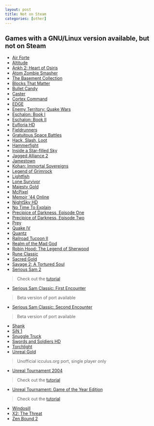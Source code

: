 ```yaml
---
layout: post
title: Not on Steam
categories: [other]
---
```


Games with a GNU/Linux version available, but not on Steam
----------------------------------------------------------

- [Air Forte](http://store.steampowered.com/app/55020/)
- [Altitude](http://store.steampowered.com/app/41300/)
- [Ankh 2: Heart of Osiris](http://store.steampowered.com/app/12440/)
- [Atom Zombie Smasher](http://store.steampowered.com/app/1700/)
- [The Basement Collection](http://store.steampowered.com/app/55040/)
- [Blocks That Matter](http://store.steampowered.com/app/214790/)
- [Bullet Candy](http://store.steampowered.com/app/6600/)
- [Caster](http://store.steampowered.com/app/29800/)
- [Cortex Command](http://store.steampowered.com/app/209670/)
- [EDGE](http://store.steampowered.com/app/38740/)
- [Enemy Territory: Quake Wars](http://store.steampowered.com/app/10000/)
- [Eschalon: Book I](http://store.steampowered.com/app/25600/)
- [Eschalon: Book II](http://store.steampowered.com/app/25620/)
- [Eufloria HD](http://store.steampowered.com/app/41210/)
- [Fieldrunners](http://store.steampowered.com/app/209690/)
- [Gratuitous Space Battles](http://store.steampowered.com/app/41800/)
- [Hack, Slash, Loot](http://store.steampowered.com/app/207430/)
- [Hammerfight](http://store.steampowered.com/app/41100/)
- [Inside a Star-filled Sky](http://store.steampowered.com/app/104100/)
- [Jagged Alliance 2](http://store.steampowered.com/app/1620/)
- [Jamestown](http://store.steampowered.com/app/94200/)
- [Kohan: Immortal Sovereigns](http://store.steampowered.com/app/97110/)
- [Legend of Grimrock](http://store.steampowered.com/app/207170/)
- [Lightfish](http://store.steampowered.com/app/116120/)
- [Lone Survivor](http://store.steampowered.com/app/209830/)
- [Majesty Gold](http://store.steampowered.com/app/25990/)
- [McPixel](http://store.steampowered.com/app/220860/)
- [Memoir '44 Online](http://store.steampowered.com/app/108210/)
- [NightSky HD](http://store.steampowered.com/app/99700/)
- [No Time To Explain](http://store.steampowered.com/app/227280/)
- [Precipice of Darkness, Episode One](http://store.steampowered.com/app/18000/)
- [Precipice of Darkness, Episode Two](http://store.steampowered.com/app/18020/)
- [Prey](http://store.steampowered.com/app/3970/)
- [Quake IV](http://store.steampowered.com/app/2210/)
- [Quantz](http://store.steampowered.com/app/37800/)
- [Railroad Tucoon II](http://store.steampowered.com/app/7620/)
- [Realm of the Mad God](http://store.steampowered.com/app/200210/)
- [Robin Hood: The Legend of Sherwood](http://store.steampowered.com/app/46560/)
- [Rune Classic](http://store.steampowered.com/app/210950/)
- [Sacred Gold](http://store.steampowered.com/app/12320/)
- [Savage 2: A Tortured Soul](http://store.steampowered.com/app/13700/)
- [Serious Sam 2](http://store.steampowered.com/app/204340/)
> Check out the [tutorial](http://pcgamingwiki.com/wiki/Serious_Sam_II#Linux)
- [Serious Sam Classic: First Encounter](http://store.steampowered.com/app/41050/)
> Beta version of port available
- [Serious Sam Classic: Second Encounter](http://store.steampowered.com/app/41060/)
> Beta version of port available
- [Shank](http://store.steampowered.com/app/6120/)
- [SiN 1](http://store.steampowered.com/app/1313/)
- [Snuggle Truck](http://store.steampowered.com/app/111100/)
- [Swords and Soldiers HD](http://store.steampowered.com/app/63500/)
- [Torchlight](http://store.steampowered.com/app/41500/)
- [Unreal Gold](http://store.steampowered.com/app/13250/)
> Unofficial icculus.org port, single player only
- [Unreal Tournament 2004](http://store.steampowered.com/app/13230/)
> Check out the [tutorial](http://pcgamingwiki.com/wiki/Unreal_Tournaament_2004#Linux)
- [Unreal Tournament: Game of the Year Edition](http://store.steampowered.com/app/13240)
> Check out the [tutorial](http://pcgamingwiki.com/wiki/Unreal_Tournament#Linux)
- [Windosill](http://store.steampowered.com/app/37600/)
- [X2: The Threat](http://store.steampowered.com/app/2800/)
- [Zen Bound 2](http://store.steampowered.com/app/61600/)

